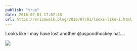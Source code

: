 ```yaml
---
publish: "true"
date: 2016-07-01 17:07:48
url: https://ericmwalk.blog/2016/07/01/looks-like-i.html
---
```


Looks like I may have lost another @uspondhockey hat....

![](https://ericmwalk.blog/uploads/2022/e1656af9ec.jpg)